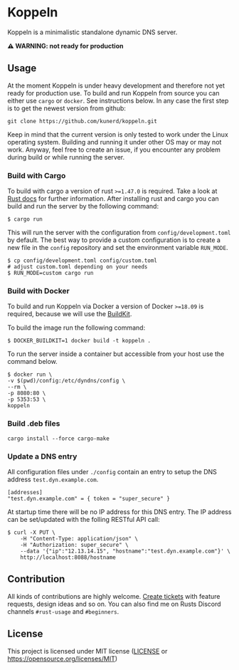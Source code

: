 # Koppeln
Koppeln is a minimalistic standalone dynamic DNS server.

**:warning: WARNING: not ready for production**

## Usage
At the moment Koppeln is under heavy development and therefore not yet ready for production use.
To build and run Koppeln from source you can either use `cargo` or `docker`. See instructions below. In any case the first step is to get the newest version from github:

```
git clone https://github.com/kunerd/koppeln.git
```

Keep in mind that the current version is only tested to work under the Linux operating system. Building and running it under other OS may or may not work. Anyway, feel free to create an issue, if you encounter any problem during build or while running the server. 

### Build with Cargo
To build with cargo a version of rust `>=1.47.0` is required. Take a look at [Rust docs](https://doc.rust-lang.org/cargo/getting-started/installation.html) for further information.
After installing rust and cargo you can build and run the server by the following command:

```
$ cargo run
```

This will run the server with the configuration from `config/development.toml` by default. The best way to provide a custom configuration is to create a new file in the `config` repository and set the environment variable `RUN_MODE`.

```
$ cp config/development.toml config/custom.toml
# adjust custom.toml depending on your needs
$ RUN_MODE=custom cargo run
```

### Build with Docker
To build and run Koppeln via Docker a version of Docker `>=18.09` is required, because we will use the [BuildKit](https://docs.docker.com/develop/develop-images/build_enhancements/). 

To build the image run the following command:
```
$ DOCKER_BUILDKIT=1 docker build -t koppeln .

```

To run the server inside a container but accessible from your host use the command below.
```
$ docker run \
-v $(pwd)/config:/etc/dyndns/config \
--rm \
-p 8080:80 \
-p 5353:53 \
koppeln
```

### Build .deb files
```
cargo install --force cargo-make
```

### Update a DNS entry
All configuration files under `./config` contain an entry to setup the DNS address `test.dyn.example.com`.

```
[addresses]
"test.dyn.example.com" = { token = "super_secure" }
```

At startup time there will be no IP address for this DNS entry. The IP address can be set/updated with the folling RESTful API call:

```
$ curl -X PUT \
	-H "Content-Type: application/json" \
	-H "Authorization: super_secure" \
	--data '{"ip":"12.13.14.15", "hostname":"test.dyn.example.com"}' \
	http://localhost:8088/hostname
```

## Contribution
All kinds of contributions are highly welcome. [Create tickets](https://github.com/kunerd/koppeln/issues/new) with feature requests, design ideas and so on. You can also find me on Rusts Discord channels `#rust-usage` and `#beginners`.

## License
This project is licensed under MIT license ([LICENSE](LICENSE) or https://opensource.org/licenses/MIT)

